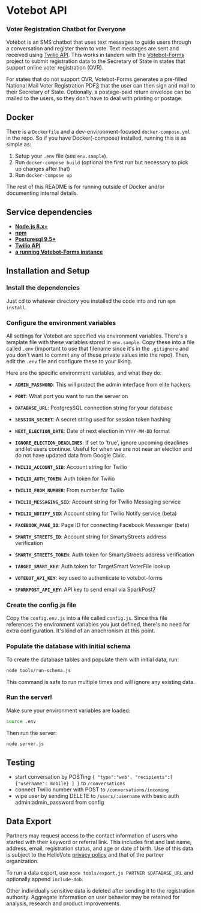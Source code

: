 # Votebot API

### Voter Registration Chatbot for Everyone

Votebot is an SMS chatbot that uses text messages to guide users through a
conversation and register them to vote. Text messages are sent and received
using [Twilio API][1]. This works in tandem with the [Votebot-Forms][2] project
to submit registration data to the Secretary of State in states that support
online voter registration (OVR).

For states that do not support OVR, Votebot-Forms generates a pre-filled
National Mail Voter Registration PDF[3] that the user can then sign and
mail to their Secretary of State. Optionally, a postage-paid return envelope
can be mailed to the users, so they don't have to deal with printing or postage.

## Docker

There is a `Dockerfile` and a dev-environment-focused `docker-compose.yml` in
the repo. So if you have Docker(-compose) installed, running this is as simple
as:

1. Setup your `.env` file (see `env.sample`).
1. Run `docker-compose build` (optional the first run but necessary to pick up
	changes after that)
1. Run `docker-compose up`

The rest of this README is for running outside of Docker and/or documenting
internal details.

## Service dependencies

* **[Node.js 8.x+][4]**
* **[npm][5]**
* **[Postgresql 9.5+][6]**
* **[Twilio API][1]**
* **[a running Votebot-Forms instance][2]**


## Installation and Setup


### Install the dependencies

Just cd to whatever directory you installed the code into and run `npm install`.


### Configure the environment variables

All settings for Votebot are specified via environment variables. There's
a template file with these variables stored in `env.sample`. Copy these into a
file called `.env` (important to use that filename since it's in the
`.gitignore` and you don't want to commit any of these private values into the
repo). Then, edit the `.env` file and configure these to your liking.

Here are the specific environment variables, and what they do:

* **`ADMIN_PASSWORD`**: This will protect the admin interface from elite hackers

* **`PORT`**: What port you want to run the server on

* **`DATABASE_URL`**: PostgresSQL connection string for your database

* **`SESSION_SECRET`**: A secret string used for session token hashing

* **`NEXT_ELECTION_DATE`**: Date of next election in `YYYY-MM-DD` format

* **`IGNORE_ELECTION_DEADLINES`**: If set to 'true', ignore upcoming deadlines and let users continue.
	Useful for when we are not near an election and do not have updated data from Google Civic.

* **`TWILIO_ACCOUNT_SID`**: Account string for Twilio

* **`TWILIO_AUTH_TOKEN`**: Auth token for Twilio

* **`TWILIO_FROM_NUMBER`**: From number for Twilio

* **`TWILIO_MESSAGING_SID`**: Account string for Twilio Messaging service

* **`TWILIO_NOTIFY_SID`**: Account string for Twilio Notify service (beta)

* **`FACEBOOK_PAGE_ID`**: Page ID for connecting Facebook Messenger (beta)

* **`SMARTY_STREETS_ID`**: Account string for SmartyStreets address verification

* **`SMARTY_STREETS_TOKEN`**: Auth token for SmartyStreets address verification

* **`TARGET_SMART_KEY`**: Auth token for TargetSmart VoterFile lookup

* **`VOTEBOT_API_KEY`**: key used to authenticate to votebot-forms

* **`SPARKPOST_API_KEY`**: API key to send email via SparkPost[7]


### Create the config.js file

Copy the `config.env.js` into a file called `config.js`. Since this file
references the environment variables you just defined, there's no need for extra
configuration. It's kind of an anachronism at this point.

### Populate the database with initial schema

To create the database tables and populate them with initial data, run:

```sh
node tools/run-schema.js
```

This command is safe to run multiple times and will ignore any existing data.


### Run the server!

Make sure your environment variables are loaded:

```sh
source .env
```

Then run the server:

```sh
node server.js
```

## Testing
- start conversation by POSTing ```{
     "type":"web",
    "recipients":[
        {"username": mobile}
    ]
}``` to `/conversations`
- connect Twilio number with POST to `/conversations/incoming`
- wipe user by sending DELETE to `/users/:username` with basic auth admin:admin_password from config


[1]: https://www.twilio.com
[2]: https://github.com/fightforthefuture/votebot-forms
[3]: http://www.eac.gov/voter_resources/register_to_vote.aspx
[4]: https://nodejs.org/en/
[5]: https://www.npmjs.com/
[6]: https://www.postgresql.org/
[7]: https://www.sparkpost.com/

## Data Export

Partners may request access to the contact information of users who started with their keyword or referral link. This includes first and last name, address, email, registration status, and age or date of birth. Use of this data is subject to the HelloVote [privacy policy](https://www.hello.vote/privacy/) and that of the partner organization.

To run a data export, use `node tools/export.js PARTNER $DATABASE_URL` and optionally append `include-dob`.

Other individually sensitive data is deleted after sending it to the registration authority. Aggregate information on user behavior may be retained for analysis, research and product improvements.
